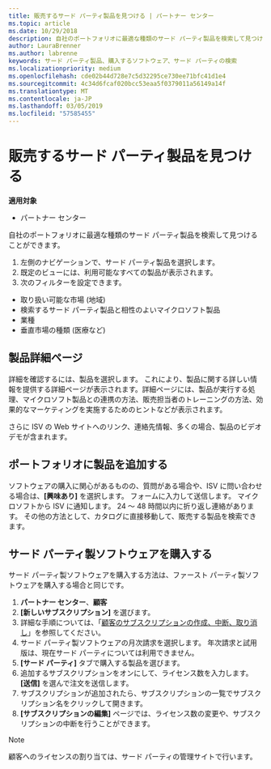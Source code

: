 ```yaml
---
title: 販売するサード パーティ製品を見つける | パートナー センター
ms.topic: article
ms.date: 10/29/2018
description: 自社のポートフォリオに最適な種類のサード パーティ製品を検索して見つけることができます。
author: LauraBrenner
ms.author: labrenne
keywords: サード パーティ製品、購入するソフトウェア、サード パーティの検索
ms.localizationpriority: medium
ms.openlocfilehash: cde02b44d728e7c5d32295ce730ee71bfc41d1e4
ms.sourcegitcommit: 4c34d6fcaf020bcc53eaa5f0379011a56149a14f
ms.translationtype: MT
ms.contentlocale: ja-JP
ms.lasthandoff: 03/05/2019
ms.locfileid: "57585455"
---
```

# <a name="discover-the-third-party-offers-you-want-to-sell"></a>販売するサード パーティ製品を見つける

**適用対象**

-  パートナー センター

自社のポートフォリオに最適な種類のサード パーティ製品を検索して見つけることができます。 

1.  左側のナビゲーションで、サード パーティ製品を選択します。 
2.  既定のビューには、利用可能なすべての製品が表示されます。 
3.  次のフィルターを設定できます。

- 取り扱い可能な市場 (地域)
- 検索するサード パーティ製品と相性のよいマイクロソフト製品
- 業種
- 垂直市場の種類 (医療など)

## <a name="the-product-details-page"></a>製品詳細ページ

詳細を確認するには、製品を選択します。 これにより、製品に関する詳しい情報を提供する詳細ページが表示されます。詳細ページには、製品が実行する処理、マイクロソフト製品との連携の方法、販売担当者のトレーニングの方法、効果的なマーケティングを実施するためのヒントなどが表示されます。 

さらに ISV の Web サイトへのリンク、連絡先情報、多くの場合、製品のビデオ デモが含まれます。 

## <a name="add-the-product-to-your-portfolio"></a>ポートフォリオに製品を追加する

ソフトウェアの購入に関心があるものの、質問がある場合や、ISV に問い合わせる場合は、**[興味あり]** を選択します。 フォームに入力して送信します。 マイクロソフトから ISV に通知します。 24 ～ 48 時間以内に折り返し連絡があります。 その他の方法として、カタログに直接移動して、販売する製品を検索できます。

## <a name="purchase-the-third-party-software"></a>サード パーティ製ソフトウェアを購入する

サード パーティ製ソフトウェアを購入する方法は、ファースト パーティ製ソフトウェアを購入する場合と同じです。 

1. **パートナー センター**、**顧客**
2. **[新しいサブスクリプション]** を選びます。
3. 詳細な手順については、「[顧客のサブスクリプションの作成、中断、取り消し](create-a-new-subscription.md)」を参照してください。
4.  サード パーティ製ソフトウェアの月次請求を選択します。 年次請求と試用版は、現在サード パーティについては利用できません。
5.  **[サード パーティ]** タブで購入する製品を選びます。
6.  追加するサブスクリプションをオンにして、ライセンス数を入力します。 **[送信]** を選んで注文を送信します。
7.  サブスクリプションが追加されたら、サブスクリプションの一覧でサブスクリプション名をクリックして開きます。 
8.  **[サブスクリプションの編集]** ページでは、ライセンス数の変更や、サブスクリプションの中断を行うことができます。

> [!NOTE]  
>  顧客へのライセンスの割り当ては、サード パーティの管理サイトで行います。

    


